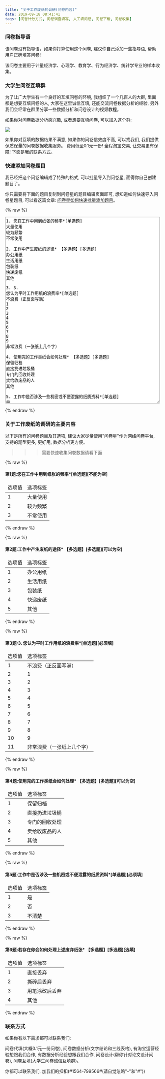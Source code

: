 ```yaml
---
title: "关于工作废纸的调研(问卷内容)"
date: 2019-09-18 08:41:41
tags: [问卷计分方式, 问卷调查填写, 人工填问卷, 问卷下载, 问卷收集]
---
```


### 问卷指导语

该问卷没有指导语，如果你打算使用这个问卷, 建议你自己添加一些指导语, 帮助用户正确填答问卷!

该问卷主要用于计量经济学、心理学、教育学、行为经济学、统计学专业的样本收集。

<!-- more -->


### 大学生问卷互填群

为了让广大学生有一个良好的互填问卷的环境, 我组织了一个几百人的大群, 里面都是想要互填问卷的人, 大家在这里诚信互填, 
还能交流问卷数据分析的经验, 另外我们会经常在群里分享一些数据分析和问卷设计的视频教程。

如果你对问卷数据分析感兴趣, 或者想要互填问卷, 可以加入这个群:

<img src="/images/问卷互填群二维码.png">

如果你对互填的数据结果不满意, 如果你的问卷信效度不高, 可以找我们, 我们提供保质保量的问卷数据收集服务。 
费用低至0.1元一份! 全程淘宝交易, 让交易更有保障! 下面是我的联系方式。



### 快速添加问卷题目

我已经把这个问卷编辑成了特殊的格式, 可以批量导入到问卷星, 面得你自己创建题目了。

你只需要将下面的题目复制到问卷星的题目编辑页面即可, 想知道如何快速导入问卷星题目, 可以看这篇文章: [问卷星如何快速批量添加题目](https://mlln.cn/2019/06/01/%E9%97%AE%E5%8D%B7%E6%98%9F%E5%A6%82%E4%BD%95%E5%BF%AB%E9%80%9F%E6%B7%BB%E5%8A%A0%E6%89%B9%E9%87%8F%E9%A2%98%E7%9B%AE/index.html)。

{% raw %}
<textarea rows="40" style="width: 100%;">1. 您在工作中用到纸张的频率*[单选题]
大量使用
较为频繁
不常使用

2. 工作中产生废纸的途径* 【多选题】[多选题]
办公用纸
生活用纸
包装纸
快递废纸
其他

3. 3.
您认为平时工作用纸的浪费率*[单选题]
不浪费（正反面写满）
1
2
3
4
5
6
7
8
9
非常浪费（一张纸上几个字）

4. 使用完的工作类纸会如何处理* 【多选题】[多选题]
保留归档
直接扔进垃圾桶
专门的回收处理
卖给收废品的人
其他

5. 工作中是否涉及一些机密或不便泄露的纸质资料*[单选题]
是
否
不清楚

6. 若存在你会如何处理上述废弃纸张* 【多选题】[多选题]
直接丢弃
撕碎后丢弃
用笔涂改后丢弃
其他</textarea>
{% endraw %}

### 关于工作废纸的调研的主要内容

以下是所有的问卷题目及其选项, 建议大家尽量使用"问卷星"作为网络问卷平台, 支持的题型更多, 更好用, 数据分析更方便。

>>> 需要快速收集问卷数据请看下面


{% raw %}
<div class="qitem">
<h4>第1题:您在工作中用到纸张的频率*[单选题][不能为空]</h4>

<table class="table">
<thead>
<tr><td>选项值</td><td>选项标签</td></tr>
</thead>
<tbody>
<tr><td>1</td><td>大量使用</td></tr>
<tr><td>2</td><td>较为频繁</td></tr>
<tr><td>3</td><td>不常使用</td></tr>
</tbody>
</table>

</div>
{% endraw %}


{% raw %}
<div class="qitem">
<h4>第2题:工作中产生废纸的途径* 【多选题】[多选题][可以为空]</h4>

<table class="table">
<thead>
<tr><td>选项值</td><td>选项标签</td></tr>
</thead>
<tbody>
<tr><td>1</td><td>办公用纸</td></tr>
<tr><td>2</td><td>生活用纸</td></tr>
<tr><td>3</td><td>包装纸</td></tr>
<tr><td>4</td><td>快递废纸</td></tr>
<tr><td>5</td><td>其他</td></tr>
</tbody>
</table>

</div>
{% endraw %}


{% raw %}
<div class="qitem">
<h4>第3题:3.
您认为平时工作用纸的浪费率*[单选题][必须填]</h4>

<table class="table">
<thead>
<tr><td>选项值</td><td>选项标签</td></tr>
</thead>
<tbody>
<tr><td>1</td><td>不浪费（正反面写满）</td></tr>
<tr><td>2</td><td>1</td></tr>
<tr><td>3</td><td>2</td></tr>
<tr><td>4</td><td>3</td></tr>
<tr><td>5</td><td>4</td></tr>
<tr><td>6</td><td>5</td></tr>
<tr><td>7</td><td>6</td></tr>
<tr><td>8</td><td>7</td></tr>
<tr><td>9</td><td>8</td></tr>
<tr><td>10</td><td>9</td></tr>
<tr><td>11</td><td>非常浪费（一张纸上几个字）</td></tr>
</tbody>
</table>

</div>
{% endraw %}


{% raw %}
<div class="qitem">
<h4>第4题:使用完的工作类纸会如何处理* 【多选题】[多选题][可以为空]</h4>

<table class="table">
<thead>
<tr><td>选项值</td><td>选项标签</td></tr>
</thead>
<tbody>
<tr><td>1</td><td>保留归档</td></tr>
<tr><td>2</td><td>直接扔进垃圾桶</td></tr>
<tr><td>3</td><td>专门的回收处理</td></tr>
<tr><td>4</td><td>卖给收废品的人</td></tr>
<tr><td>5</td><td>其他</td></tr>
</tbody>
</table>

</div>
{% endraw %}


{% raw %}
<div class="qitem">
<h4>第5题:工作中是否涉及一些机密或不便泄露的纸质资料*[单选题][必须填]</h4>

<table class="table">
<thead>
<tr><td>选项值</td><td>选项标签</td></tr>
</thead>
<tbody>
<tr><td>1</td><td>是</td></tr>
<tr><td>2</td><td>否</td></tr>
<tr><td>3</td><td>不清楚</td></tr>
</tbody>
</table>

</div>
{% endraw %}


{% raw %}
<div class="qitem">
<h4>第6题:若存在你会如何处理上述废弃纸张* 【多选题】[多选题][选填]</h4>

<table class="table">
<thead>
<tr><td>选项值</td><td>选项标签</td></tr>
</thead>
<tbody>
<tr><td>1</td><td>直接丢弃</td></tr>
<tr><td>2</td><td>撕碎后丢弃</td></tr>
<tr><td>3</td><td>用笔涂改后丢弃</td></tr>
<tr><td>4</td><td>其他</td></tr>
</tbody>
</table>

</div>
{% endraw %}



<!-- ---
title: 心理教育医学的问卷免费下载
date: 2019-05-23 08:59:15
tags: [问卷星, 问卷网, 问卷下载, 问卷互填, 问卷设计, 问卷模板, 毕业问卷, 问卷数据分析, 问卷代填, ]
--- -->

### 联系方式
 
如果你有以下需求都可以联系我们:

问卷代填(大概0.1元一份问卷), 问卷数据分析(文字结论和三线表格), 有淘宝运营经验想跟我们合作, 有数据分析经验想跟我们合作, 问卷设计(帮你针对论文设计问卷), 问卷互填(大学生问卷诚信互填群)。

你都可以联系我们, 加我们的扣扣(#1564-799566#(请自觉忽略"-"和"#"))
